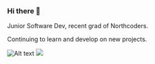 ### Hi there 👋

Junior Software Dev, recent grad of Northcoders. 

Continuing to learn and develop on new projects.

![Alt text](https://robbochobbo.github.io/Northcoders_logo.svg)
<img src="robbochobbo.github.io/Northcoders_logo.svg">
